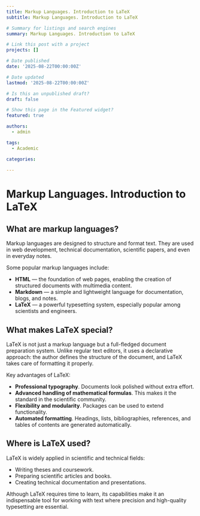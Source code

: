 ```yaml
---
title: Markup Languages. Introduction to LaTeX
subtitle: Markup Languages. Introduction to LaTeX

# Summary for listings and search engines
summary: Markup Languages. Introduction to LaTeX

# Link this post with a project
projects: []

# Date published
date: '2025-08-22T00:00:00Z'

# Date updated
lastmod: '2025-08-22T00:00:00Z'

# Is this an unpublished draft?
draft: false

# Show this page in the Featured widget?
featured: true

authors:
  - admin

tags:
  - Academic

categories:
  
---
```


# Markup Languages. Introduction to LaTeX

## What are markup languages?  
Markup languages are designed to structure and format text. They are used in web development, technical documentation, scientific papers, and even in everyday notes.  

Some popular markup languages include:  
- **HTML** — the foundation of web pages, enabling the creation of structured documents with multimedia content.  
- **Markdown** — a simple and lightweight language for documentation, blogs, and notes.  
- **LaTeX** — a powerful typesetting system, especially popular among scientists and engineers.  

## What makes LaTeX special?  
LaTeX is not just a markup language but a full-fledged document preparation system. Unlike regular text editors, it uses a declarative approach: the author defines the structure of the document, and LaTeX takes care of formatting it properly.  

Key advantages of LaTeX:  
- **Professional typography**. Documents look polished without extra effort.  
- **Advanced handling of mathematical formulas**. This makes it the standard in the scientific community.  
- **Flexibility and modularity**. Packages can be used to extend functionality.  
- **Automated formatting**. Headings, lists, bibliographies, references, and tables of contents are generated automatically.  

## Where is LaTeX used?  
LaTeX is widely applied in scientific and technical fields:  
- Writing theses and coursework.  
- Preparing scientific articles and books.  
- Creating technical documentation and presentations.  

Although LaTeX requires time to learn, its capabilities make it an indispensable tool for working with text where precision and high-quality typesetting are essential.  

